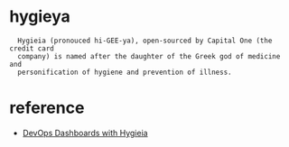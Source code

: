 # hygieya

  ```
    Hygieia (pronouced hi-GEE-ya), open-sourced by Capital One (the credit card 
    company) is named after the daughter of the Greek god of medicine and 
    personification of hygiene and prevention of illness.
  ```
  
# reference

  - [DevOps Dashboards with Hygieia](https://wilsonmar.github.io/devops-dashboards/ )